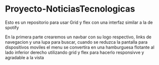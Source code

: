 # Proyecto-NoticiasTecnologicas
Esto es un repositorio para usar Grid y flex con una interfaz similar a la de spotify

En la primera parte crearemos un navbar con su logo respectivo, links de navegacion y una lupa para buscar, cuando se reduzca la pantalla para dispositivos moviles el menu se convertira en una hamburguesa flotante al lado inferior derecho utilizando grid y flex para hacerlo responsivve y agradable a la vista